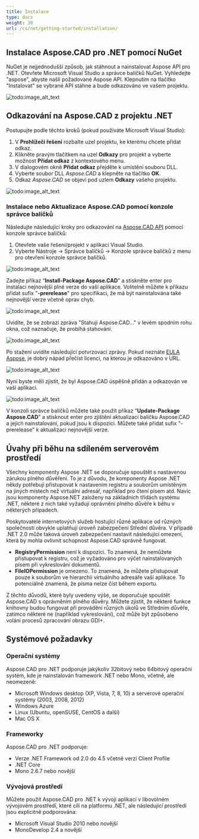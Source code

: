 ```yaml
---
title: Instalace
type: docs
weight: 30
url: /cs/net/getting-started/installation/
---
```


## **Instalace Aspose.CAD pro .NET pomocí NuGet**

NuGet je nejjednodušší způsob, jak stáhnout a nainstalovat Aspose API pro .NET. Otevřete Microsoft Visual Studio a správce balíčků NuGet. Vyhledejte "aspose", abyste našli požadované Aspose API. Klepnutím na tlačítko "Instalovat" se vybrané API stáhne a bude odkazováno ve vašem projektu.

![todo:image_alt_text](/cad/_assets/install/installation_1.png)

## **Odkazování na Aspose.CAD z projektu .NET**

Postupujte podle těchto kroků (pokud používáte Microsoft Visual Studio):

1. V **Prohlížeči řešení** rozbalte uzel projektu, ke kterému chcete přidat odkaz.
1. Klikněte pravým tlačítkem na uzel **Odkazy** pro projekt a vyberte možnost **Přidat odkaz** z kontextového menu.
1. V dialogovém okně **Přidat odkaz** přejděte k umístění souboru DLL.
1. Vyberte soubor DLL *Aspose.CAD* a klepněte na tlačítko **OK**.
1. Odkaz *Aspose.CAD* se objeví pod uzlem **Odkazy** vašeho projektu.

![todo:image_alt_text](/cad/_assets/install/installation_2.png)

### **Instalace nebo Aktualizace Aspose.CAD pomocí konzole správce balíčků**

Následujte následující kroky pro odkazování na [Aspose.CAD API](https://www.nuget.org/packages/Aspose.CAD/) pomocí konzole správce balíčků:

1. Otevřete vaše řešení/projekt v aplikaci Visual Studio.
1. Vyberte Nástroje -> Správce balíčků -> Konzole správce balíčků z menu pro otevření konzole správce balíčků.

![todo:image_alt_text](/cad/_assets/install/installation_3.png)

Zadejte příkaz “**Install-Package Aspose.CAD**” a stiskněte enter pro instalaci nejnovější plné verze do vaší aplikace. Volitelně můžete k příkazu přidat sufix "**-prerelease**" pro specifikaci, že má být nainstalována také nejnovější verze včetně oprav chyb.

![todo:image_alt_text](/cad/_assets/install/installation_4.png)

Uvidíte, že se zobrazí zpráva "Stahuji Aspose.CAD..." v levém spodním rohu okna, což naznačuje, že probíhá stahování. 

![todo:image_alt_text](/cad/_assets/install/installation_5.png)

Po stažení uvidíte následující potvrzovací zprávy. Pokud neznáte [EULA Aspose](https://about.aspose.com/legal/eula), je dobrý nápad přečíst licenci, na kterou je odkazováno v URL.

![todo:image_alt_text](/cad/_assets/install/installation_6.png)

Nyní byste měli zjistit, že byl Aspose.CAD úspěšně přidán a odkazován ve vaší aplikaci.

![todo:image_alt_text](/cad/_assets/install/installation_7.png)

V konzoli správce balíčků můžete také použít příkaz “**Update-Package Aspose.CAD**” a stisknout enter pro zjištění aktualizací balíčku Aspose.CAD a jejich nainstalování, pokud jsou k dispozici. Můžete také přidat sufix "-prerelease" k aktualizaci nejnovější verze.

## **Úvahy při běhu na sdíleném serverovém prostředí**

Všechny komponenty Aspose .NET se doporučuje spouštět s nastavenou zárukou plného důvěření. To je z důvodu, že komponenty Aspose .NET někdy potřebují přistupovat k nastavením registru a souborům umístěným na jiných místech než virtuální adresář, například pro čtení písem atd. Navíc jsou komponenty Aspose.NET založeny na základních třídách systému .NET, některé z nich také vyžadují oprávnění plného důvěře k běhu v některých případech.

Poskytovatelé internetových služeb hostující různé aplikace od různých společností obvykle uplatňují úroveň zabezpečení Střední důvěra. V případě .NET 2.0 může taková úroveň zabezpečení nastavit následující omezení, která by mohla ovlivnit schopnost Aspose.CAD správně fungovat.

- **RegistryPermission** není k dispozici. To znamená, že nemůžete přistupovat k registru, což je vyžadováno pro výčet nainstalovaných písem při vykreslování dokumentů.
- **FileIOPermission** je omezeno. To znamená, že můžete přistupovat pouze k souborům ve hierarchii virtuálního adresáře vaší aplikace. To potenciálně znamená, že písma nelze číst během exportu.

Z těchto důvodů, které byly uvedeny výše, se doporučuje spouštět Aspose.CAD s oprávněním plného důvěry. Můžete zjistit, že některé funkce knihovny budou fungovat při provádění různých úkolů ve Středním důvěře, zatímco některé ne (například vykreslování), což může být způsobeno volání procesů zpracování obrazu GDI+.

## **Systémové požadavky**

### **Operační systémy**

Aspose.CAD pro .NET podporuje jakýkoliv 32bitový nebo 64bitový operační systém, kde je nainstalován framework .NET nebo Mono, včetně, ale neomezeně:

- Microsoft Windows desktop (XP, Vista, 7, 8, 10) a serverové operační systémy (2003, 2008, 2012)
- Windows Azure
- Linux (Ubuntu, openSUSE, CentOS a další)
- Mac OS X

### **Frameworky**

Aspose.CAD pro .NET podporuje:

- Verze .NET Framework od 2.0 do 4.5 včetně verzí Client Profile
- .NET Core
- Mono 2.6.7 nebo novější

### **Vývojová prostředí**

Můžete použít Aspose.CAD pro .NET k vývoji aplikací v libovolném vývojovém prostředí, které cílí na platformu .NET, ale následující prostředí jsou explicitně podporována:

- Microsoft Visual Studio 2010 nebo novější
- MonoDevelop 2.4 a novější
